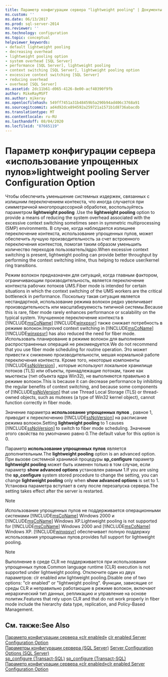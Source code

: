 ```yaml
---
title: Параметр конфигурации сервера "lightweight pooling" | Документы Майкрософт
ms.custom: ''
ms.date: 06/13/2017
ms.prod: sql-server-2014
ms.reviewer: ''
ms.technology: configuration
ms.topic: conceptual
helpviewer_keywords:
- default lightweight pooling
- decreasing overhead
- lightweight pooling option
- system overhead [SQL Server]
- performance [SQL Server], lightweight pooling
- context switching [SQL Server], lightweight pooling option
- excessive context switching [SQL Server]
- reducing overhead
- overhead [SQL Server]
ms.assetid: 2dc11b61-d065-4126-8e00-acf40390f9fb
author: MikeRayMSFT
ms.author: mikeray
ms.openlocfilehash: 549ff7451a31b48459b5a290b94ad406c3768a91
ms.sourcegitcommit: ad4d92dce894592a259721a1571b1d8736abacdb
ms.translationtype: MT
ms.contentlocale: ru-RU
ms.lasthandoff: 08/04/2020
ms.locfileid: "87665119"
---
```

# <a name="lightweight-pooling-server-configuration-option"></a><span data-ttu-id="6e2ae-102">Параметр конфигурации сервера «использование упрощенных пулов»</span><span class="sxs-lookup"><span data-stu-id="6e2ae-102">lightweight pooling Server Configuration Option</span></span>
  <span data-ttu-id="6e2ae-103">Чтобы обеспечить уменьшение системных издержек, связанных с излишним переключением контекста, что иногда случается при симметричной многопроцессорной обработке, воспользуйтесь параметром **lightweight pooling** .</span><span class="sxs-lookup"><span data-stu-id="6e2ae-103">Use the **lightweight pooling** option to provide a means of reducing the system overhead associated with the excessive context switching sometimes seen in symmetric multiprocessing (SMP) environments.</span></span> <span data-ttu-id="6e2ae-104">В случае, когда наблюдается излишнее переключение контекста, использование упрощенных пулов, может обеспечить лучшую производительность за счет встроенного переключения контекстов, помогая таким образом уменьшить количество переходов пользователь/ядро.</span><span class="sxs-lookup"><span data-stu-id="6e2ae-104">When excessive context switching is present, lightweight pooling can provide better throughput by performing the context switching inline, thus helping to reduce user/kernel ring transitions.</span></span>  
  
 <span data-ttu-id="6e2ae-105">Режим волокон предназначен для ситуаций, когда главным фактором, ограничивающим производительность, является переключение контекста рабочих потоков UMS.</span><span class="sxs-lookup"><span data-stu-id="6e2ae-105">Fiber mode is intended for certain situations in which the context switching of the UMS workers are the critical bottleneck in performance.</span></span> <span data-ttu-id="6e2ae-106">Поскольку такая ситуация является нестандартной, использование режима волокон редко увеличивает производительность или масштабируемость типичной системы.</span><span class="sxs-lookup"><span data-stu-id="6e2ae-106">Because this is rare, fiber mode rarely enhances performance or scalability on the typical system.</span></span> <span data-ttu-id="6e2ae-107">Улучшенное переключение контекста в [!INCLUDE[msCoName](../../includes/msconame-md.md)] [!INCLUDE[winxpsvr](../../includes/winxpsvr-md.md)] также снижает потребность в режиме волокон.</span><span class="sxs-lookup"><span data-stu-id="6e2ae-107">Improved context switching in [!INCLUDE[msCoName](../../includes/msconame-md.md)] [!INCLUDE[winxpsvr](../../includes/winxpsvr-md.md)] has also reduced the need for fiber mode.</span></span> <span data-ttu-id="6e2ae-108">Использовать планирование в режиме волокон для выполнения распространенных операций не рекомендуется.</span><span class="sxs-lookup"><span data-stu-id="6e2ae-108">We do not recommend that you use fiber mode scheduling for routine operation.</span></span> <span data-ttu-id="6e2ae-109">Это может привести к снижению производительности, мешая нормальной работе переключения контекста. Кроме того, некоторые компоненты [!INCLUDE[ssNoVersion](../../includes/ssnoversion-md.md)] , которые используют локальное хранилище потоков (TLS) или объекты, принадлежащие потокам, такие как мьютексы (тип объекта ядра Win32), не выполняются правильно в режиме волокон.</span><span class="sxs-lookup"><span data-stu-id="6e2ae-109">This is because it can decrease performance by inhibiting the regular benefits of context switching, and because some components of [!INCLUDE[ssNoVersion](../../includes/ssnoversion-md.md)] that use Thread Local Storage (TLS) or thread-owned objects, such as mutexes (a type of Win32 kernel object), cannot function correctly in fiber mode.</span></span>  
  
 <span data-ttu-id="6e2ae-110">Значение параметра **использование упрощенных пулов** , равное 1, приводит к переключению [!INCLUDE[ssNoVersion](../../includes/ssnoversion-md.md)] на расписание режима волокон.</span><span class="sxs-lookup"><span data-stu-id="6e2ae-110">Setting **lightweight pooling** to 1 causes [!INCLUDE[ssNoVersion](../../includes/ssnoversion-md.md)] to switch to fiber mode scheduling.</span></span> <span data-ttu-id="6e2ae-111">Значение этого свойства по умолчанию равно 0.</span><span class="sxs-lookup"><span data-stu-id="6e2ae-111">The default value for this option is 0.</span></span>  
  
 <span data-ttu-id="6e2ae-112">Параметр **использование упрощенных пулов** является дополнительным.</span><span class="sxs-lookup"><span data-stu-id="6e2ae-112">The **lightweight pooling** option is an advanced option.</span></span> <span data-ttu-id="6e2ae-113">При вызове системной хранимой процедуры **sp_configure** параметр **lightweight pooling** может быть изменен только в том случае, если параметр **show advanced options** установлен равным 1.</span><span class="sxs-lookup"><span data-stu-id="6e2ae-113">If you are using the **sp_configure** system stored procedure to change the setting, you can change **lightweight pooling** only when **show advanced options** is set to 1.</span></span> <span data-ttu-id="6e2ae-114">Установка параметра вступает в силу после перезапуска сервера.</span><span class="sxs-lookup"><span data-stu-id="6e2ae-114">The setting takes effect after the server is restarted.</span></span>  
  
> [!NOTE]  
>  <span data-ttu-id="6e2ae-115">Использование упрощенных пулов не поддерживается операционными системами [!INCLUDE[msCoName](../../includes/msconame-md.md)] Windows 2000 и [!INCLUDE[msCoName](../../includes/msconame-md.md)] Windows XP.</span><span class="sxs-lookup"><span data-stu-id="6e2ae-115">Lightweight pooling is not supported for [!INCLUDE[msCoName](../../includes/msconame-md.md)] Windows 2000 and [!INCLUDE[msCoName](../../includes/msconame-md.md)] Windows XP.</span></span> [!INCLUDE[winxpsvr](../../includes/winxpsvr-md.md)] <span data-ttu-id="6e2ae-116">обеспечивает полную поддержку использования упрощенных пулов.</span><span class="sxs-lookup"><span data-stu-id="6e2ae-116">provides full support for lightweight pooling.</span></span>  
  
> [!NOTE]  
>  <span data-ttu-id="6e2ae-117">Выполнение в среде CLR не поддерживается при использовании упрощенных пулов.</span><span class="sxs-lookup"><span data-stu-id="6e2ae-117">Common language runtime (CLR) execution is not supported under lightweight pooling.</span></span> <span data-ttu-id="6e2ae-118">Отключите один из двух параметров: clr enabled или lightweight pooling.</span><span class="sxs-lookup"><span data-stu-id="6e2ae-118">Disable one of two options: "clr enabled" or "lightweight pooling".</span></span> <span data-ttu-id="6e2ae-119">Функции, зависящие от среды CLR и неправильно работающие в режиме волокон, включают иерархический тип данных, репликацию и управление на основе политик.</span><span class="sxs-lookup"><span data-stu-id="6e2ae-119">Features that rely upon CLR and that do not work properly in fiber mode include the hierarchy data type, replication, and Policy-Based Management.</span></span>  
  
## <a name="see-also"></a><span data-ttu-id="6e2ae-120">См. также:</span><span class="sxs-lookup"><span data-stu-id="6e2ae-120">See Also</span></span>  
 <span data-ttu-id="6e2ae-121">[Параметр конфигурации сервера «clr enabled»](clr-enabled-server-configuration-option.md) </span><span class="sxs-lookup"><span data-stu-id="6e2ae-121">[clr enabled Server Configuration Option](clr-enabled-server-configuration-option.md) </span></span>  
 <span data-ttu-id="6e2ae-122">[Параметры конфигурации сервера (SQL Server)](server-configuration-options-sql-server.md) </span><span class="sxs-lookup"><span data-stu-id="6e2ae-122">[Server Configuration Options &#40;SQL Server&#41;](server-configuration-options-sql-server.md) </span></span>  
 <span data-ttu-id="6e2ae-123">[sp_configure (Transact-SQL)](/sql/relational-databases/system-stored-procedures/sp-configure-transact-sql) </span><span class="sxs-lookup"><span data-stu-id="6e2ae-123">[sp_configure &#40;Transact-SQL&#41;](/sql/relational-databases/system-stored-procedures/sp-configure-transact-sql) </span></span>  
 [<span data-ttu-id="6e2ae-124">Параметр конфигурации сервера «clr enabled»</span><span class="sxs-lookup"><span data-stu-id="6e2ae-124">clr enabled Server Configuration Option</span></span>](clr-enabled-server-configuration-option.md)  
  
  
